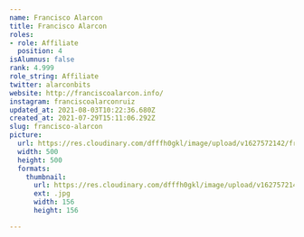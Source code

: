 ```yaml
---
name: Francisco Alarcon
title: Francisco Alarcon
roles:
- role: Affiliate
  position: 4
isAlumnus: false
rank: 4.999
role_string: Affiliate
twitter: alarconbits
website: http://franciscoalarcon.info/
instagram: franciscoalarconruiz
updated_at: 2021-08-03T10:22:36.680Z
created_at: 2021-07-29T15:11:06.292Z
slug: francisco-alarcon
picture:
  url: https://res.cloudinary.com/dfffh0gkl/image/upload/v1627572142/francisco_db7f5c3b44.jpg
  width: 500
  height: 500
  formats:
    thumbnail:
      url: https://res.cloudinary.com/dfffh0gkl/image/upload/v1627572144/thumbnail_francisco_db7f5c3b44.jpg
      ext: .jpg
      width: 156
      height: 156

---
```

